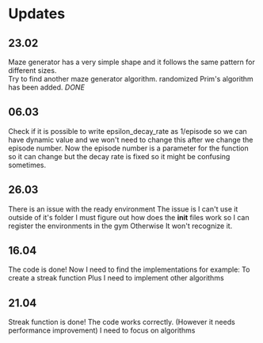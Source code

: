 # Updates

## 23.02
Maze generator has a very simple shape and it follows the same pattern for different sizes.\
Try to find another maze generator algorithm. 
randomized Prim's algorithm has been added. *DONE*


## 06.03
Check if it is possible to write epsilon_decay_rate as 1/episode so we can have dynamic value and we won't need to change this after we change the episode number.
Now the episode number is a parameter for the function so it can change but the decay rate is fixed so it might be confusing sometimes.

## 26.03
There is an issue with the ready environment
The issue is I can't use it outside of it's folder
I must figure out how does the __init__ files work so I can register the environments in the gym
Otherwise It won't recognize it. 

## 16.04
The code is done!
Now I need to find the implementations for example: To create a streak function
Plus I need to implement other algorithms

## 21.04
Streak function is done!
The code works correctly. (However it needs performance improvement)
I need to focus on algorithms